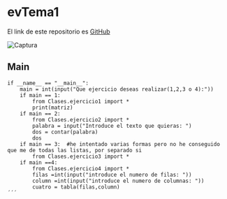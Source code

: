 # evTema1

El link de este repositorio es [GitHub](https://github.com/joseluis031/evTema1.git)

![Captura](https://user-images.githubusercontent.com/91721888/192027003-9cb0940a-ef6b-484d-9d19-7e878150f21b.jpg)

## Main
```
if __name__ == "__main__":  
    main = int(input("Que ejercicio deseas realizar(1,2,3 o 4):"))
    if main == 1:
        from Clases.ejercicio1 import *
        print(matriz)
    if main == 2:
        from Clases.ejercicio2 import *
        palabra = input("Introduce el texto que quieras: ")
        dos = contar(palabra)
        dos
    if main == 3:  #he intentado varias formas pero no he conseguido que me de todas las listas, por separado si
        from Clases.ejercicio3 import *
    if main ==4:
        from Clases.ejercicio4 import *
        filas =int(input("introduce el numero de filas: "))
        column =int(input("introduce el numero de columnas: "))
        cuatro = tabla(filas,column)
´´´
        

